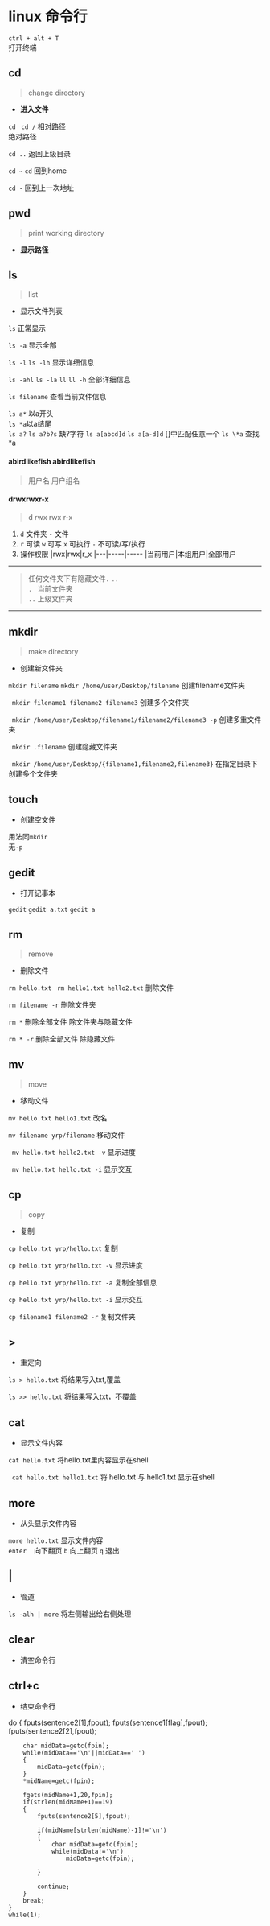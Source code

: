 # linux 命令行


``ctrl + alt + T``  
打开终端  

## cd
> change directory
- **进入文件**

`` cd ``
`` cd /``
相对路径  
绝对路径


`` cd .. ``
 返回上级目录


`` cd ~ ``
`` cd ``
 回到home

`` cd - ``
回到上一次地址


## pwd
> print working directory
- **显示路径**

## ls
> list
- 显示文件列表

`` ls ``
正常显示

`` ls -a ``
显示全部

`` ls -l ``
`` ls -lh ``
显示详细信息

`` ls -ahl ``
`` ls -la ``
`` ll ``
`` ll -h ``
全部详细信息

` ls filename ` 
查看当前文件信息

` ls a* ` 以a开头  
` ls *a `以a结尾  
` ls a? ` ` ls a?b?s ` 缺?字符
` ls a[abcd]d ` ` ls a[a-d]d ` []中匹配任意一个
` ls \*a ` 查找*a


#### abirdlikefish abirdlikefish
> 用户名 用户组名

#### drwxrwxr-x
> d rwx rwx r-x
1. `d` 文件夹
    `-` 文件
2. `r` 可读
   `w` 可写
   `x` 可执行
   `-` 不可读/写/执行
3. 操作权限
   |rwx|rwx|r_x
   |---|-----|-----
   |当前用户|本组用户|全部用户

---

> 任何文件夹下有隐藏文件`` . ``   `` .. ``  
> `` .  ``  当前文件夹  
> `` .. ``  上级文件夹

---

## mkdir
> make directory

- 创建新文件夹

``` mkdir filename ```
``` mkdir /home/user/Desktop/filename ```
创建filename文件夹

``` mkdir filename1 filename2 filename3```
创建多个文件夹

``` mkdir /home/user/Desktop/filename1/filename2/filename3 -p```
创建多重文件夹

``` mkdir .filename```
创建隐藏文件夹  

``` mkdir /home/user/Desktop/{filename1,filename2,filename3}```
在指定目录下创建多个文件夹

## touch
- 创建空文件
  
用法同```mkdir```  
无```-p```



## gedit

- 打开记事本

``` gedit ```
``` gedit a.txt ```
``` gedit a ```


## rm
> remove

- 删除文件

` rm hello.txt `
` rm hello1.txt hello2.txt`
删除文件

` rm filename -r `
删除文件夹

` rm * `
删除全部文件 除文件夹与隐藏文件

` rm * -r `
删除全部文件 除隐藏文件

## mv

> move
- 移动文件

` mv hello.txt hello1.txt `
改名

` mv filename yrp/filename `
移动文件

` mv hello.txt hello2.txt -v`
显示进度

`  mv hello.txt hello.txt -i `
显示交互


## cp
> copy

- 复制

` cp hello.txt yrp/hello.txt `
复制

` cp hello.txt yrp/hello.txt -v `
显示进度

` cp hello.txt yrp/hello.txt -a `
复制全部信息

` cp hello.txt yrp/hello.txt -i `
显示交互

` cp filename1 filename2 -r `
复制文件夹

## > 
- 重定向

` ls > hello.txt `
将结果写入txt,覆盖

` ls >> hello.txt `
将结果写入txt，不覆盖



## cat

- 显示文件内容

` cat hello.txt `
将hello.txt里内容显示在shell

` cat hello.txt hello1.txt`
将 hello.txt 与 hello1.txt 显示在shell

## more

- 从头显示文件内容

` more hello.txt `
显示文件内容  
`enter` ` ` 向下翻页
`b` 向上翻页
`q` 退出

## |
- 管道

` ls -alh | more `
将左侧输出给右侧处理

## clear
- 清空命令行


## ctrl+c

- 结束命令行


do
    {
        fputs(sentence2[1],fpout);
        fputs(sentence1[flag],fpout);
        fputs(sentence2[2],fpout);

        char midData=getc(fpin);
        while(midData=='\n'||midData==' ')
        {
            midData=getc(fpin);
        }
        *midName=getc(fpin);

        fgets(midName+1,20,fpin);
        if(strlen(midName+1)==19)
        {
            fputs(sentence2[5],fpout);

            if(midName[strlen(midName)-1]!='\n')
            {
                char midData=getc(fpin);
                while(midData!='\n')
                    midData=getc(fpin);

            }

            continue;
        }
        break;
    }
    while(1);